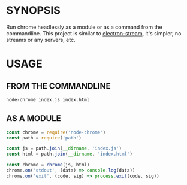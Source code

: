 # SYNOPSIS
Run chrome headlessly as a module or as a command from the commandline. This
project is similar to [electron-stream](https://github.com/juliangruber/electron-stream),
it's simpler, no streams or any servers, etc.

# USAGE

## FROM THE COMMANDLINE
```bash
node-chrome index.js index.html
```

## AS A MODULE
```js
const chrome = require('node-chrome')
const path = require('path')

const js = path.join(__dirname, 'index.js')
const html = path.join(__dirname, 'index.html')

const chrome = chrome(js, html)
chrome.on('stdout', (data) => console.log(data))
chrome.on('exit', (code, sig) => process.exit(code, sig))
```


